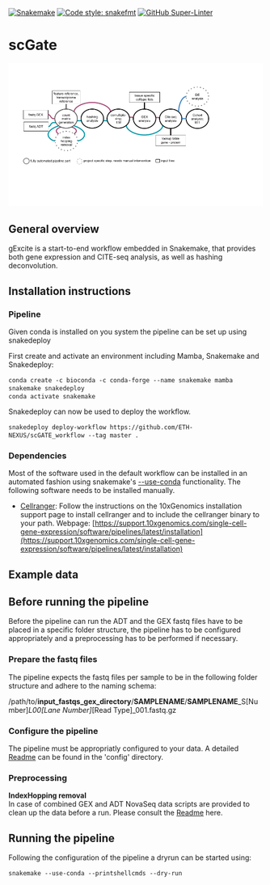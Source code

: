 [![Snakemake](https://img.shields.io/badge/snakemake-≥6.12.1-brightgreen.svg?style=flat)](https://snakemake.readthedocs.io)
[![Code style: snakefmt](https://img.shields.io/badge/code%20style-snakefmt-000000.svg)](https://github.com/snakemake/snakefmt)
[![GitHub Super-Linter](https://github.com/ETH-NEXUS/scGATE_workflow/workflows/Lint%20Code%20Base/badge.svg)](https://github.com/marketplace/actions/super-linter)
# scGate 
![Workflow Figure](https://github.com/ETH-NEXUS/gExcite_pipeline/blob/main/images/Workflow_Figure_gExcite.png)

## General overview
gExcite is a start-to-end workflow embedded in Snakemake, that provides both gene expression and CITE-seq analysis, as well as hashing deconvolution.

## Installation instructions
### Pipeline
Given conda is installed on you system the pipeline can be set up using snakedeploy

First create and activate an environment including Mamba, Snakemake and Snakedeploy:

```
conda create -c bioconda -c conda-forge --name snakemake mamba snakemake snakedeploy
conda activate snakemake
```

Snakedeploy can now be used to deploy the workflow. 

```
snakedeploy deploy-workflow https://github.com/ETH-NEXUS/scGATE_workflow --tag master .
```

### Dependencies
Most of the software used in the default workflow can be installed in an automated fashion using snakemake's [--use-conda](https://snakemake.readthedocs.io/en/stable/snakefiles/deployment.html#integrated-package-management) functionality. 
The following software needs to be installed manually.

- [Cellranger](https://support.10xgenomics.com/single-cell-gene-expression/software/pipelines/latest/what-is-cell-ranger): Follow the instructions on the 10xGenomics installation support page to install cellranger and to include the cellranger binary to your path.
Webpage: [https://support.10xgenomics.com/single-cell-gene-expression/software/pipelines/latest/installation](https://support.10xgenomics.com/single-cell-gene-expression/software/pipelines/latest/installation)


## Example data



## Before running the pipeline
Before the pipeline can run the ADT and the GEX fastq files have to be placed in a specific folder structure, the pipeline has to be configured appropriately and a preprocessing has to be performed if necessary. 

### Prepare the fastq files
The pipeline expects the fastq files per sample to be in the following folder structure and adhere to the naming schema: 

/path/to/**input_fastqs_gex_directory**/**SAMPLENAME**/**SAMPLENAME**_S[Number]_L00[Lane Number]_[Read Type]_001.fastq.gz


### Configure the pipeline

The pipeline must be appropriatly configured to your data. A detailed [Readme](config/README.md) can be found in the 'config' directory. 


### Preprocessing

**IndexHopping removal**  
In case of combined GEX and ADT NovaSeq data scripts are provided to clean up the data before a run. Please consult the [Readme](workflow/scripts/index_hopping_removal/README.md) here.


## Running the pipeline
Following the configuration of the pipeline a dryrun can be started using:
```
snakemake --use-conda --printshellcmds --dry-run
```



